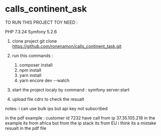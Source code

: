 # calls_continent_ask

TO RUN THIS PROJECT TOY NEED :

 PHP 7.3.24
 Symfony 5.2.6 


1. clone project git clone https://github.com/ronenamon/calls_continent_task.git
2. run this commands : 
   
   1. composer install 
   2. npm install  
   3. yarn install
   4. yarn encore dev --watch
   
3. start the project localy by command : symfony server:start 
4. upload file cdrs to check the resualt

notes:
i can use bulk ips but api key not subscribed

in the pdf example : 
customer id 7232 have call from ip 37.35.105.218 in the example its from africa 
but from the ip stack its from EU i think its a mistake resualt in the pdf file



